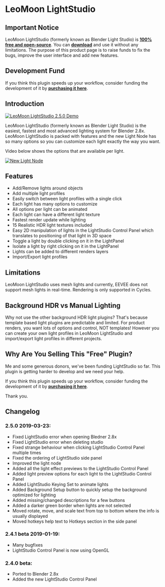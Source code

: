 # LeoMoon LightStudio
## Important Notice
LeoMoon LightStudio (formerly known as Blender Light Studio) is **[100% free and open-source](https://leomoon.com/downloads/plugins/leomoon-lightstudio/)**. You can **[download](https://leomoon.com/downloads/plugins/leomoon-lightstudio/)** and use it without any limitations. The purpose of this product page is to raise funds to fix the bugs, improve the user interface and add new features.

## Development Fund
If you think this plugin speeds up your workflow, consider funding the development of it by **[purchasing it here](https://blendermarket.com/products/leomoon-lightstudio)**.

## Introduction
[![LeoMoon LightStudio 2.5.0 Demo](https://img.youtube.com/vi/XT_m2E_qsaU/sddefault.jpg)](https://www.youtube.com/watch?v=XT_m2E_qsaU)

LeoMoon LightStudio (formerly known as Blender Light Studio) is the easiest, fastest and most advanced lighting system for Blender 2.8x. LeoMoon LightStudio is packed with features and the new Light Node has so many options so you can customize each light exactly the way you want.

Video below shows the options that are available per light.

[![New Light Node](https://img.youtube.com/vi/bKVe2n2tGvs/sddefault.jpg)](https://www.youtube.com/watch?v=bKVe2n2tGvs)

## Features
* Add/Remove lights around objects
* Add multiple light profiles
* Easily switch between light profiles with a single click
* Each light has many options to customize
* All options per light can be animated
* Each light can have a different light texture
* Fastest render update while lighting
* 15 Realistic HDR light textures included
* Easy 2D manipulation of lights in the LightStudio Control Panel which translates to positioning of that light in 3D space
* Toggle a light by double clicking on it in the LightPanel
* Isolate a light by right clicking on it in the LightPanel
* Lights can be added to different renders layers
* Import/Export light profiles

## Limitations
LeoMoon LightStudio uses mesh lights and currently, EEVEE does not support mesh lights in real-time. Rendering is only supported in Cycles.

## Background HDR vs Manual Lighting
Why not use the other background HDR light plugins? That's because template based light plugins are predictable and limited. For product renders, you want lots of options and control, NOT templates! However you can create your own light profiles in LeoMoon LightStudio and import/export light profiles in different projects.

## Why Are You Selling This "Free" Plugin?
Me and some generous donors, we've been funding LightStudio so far. This plugin is getting harder to develop and we need your help.

If you think this plugin speeds up your workflow, consider funding the development of it by **[purchasing it here](https://blendermarket.com/products/leomoon-lightstudio)**.

Thank you.

## Changelog
### 2.5.0 2019-03-23:
* Fixed LightStudio error when opening Bledner 2.8x
* Fixed LightStudio error when deleting studio
* Fixed strange behaviour when clicking LightStudio Control Panel multiple times
* Fixed the ordering of LightStudio side panel
* Improved the light node
* Added all the light effect previews to the LightStudio Control Panel
* Added light preview options for each light to the LightStudio Control Panel
* Added LightStudio Keying Set to animate lights
* Added Background Setup button to quickly setup the background optimized for lighting
* Added missing/changed descriptions for a few buttons
* Added a darker green border when lights are not selected
* Moved rotate, move, and scale text from top to bottom where the info is usually displayed
* Moved hotkeys help text to Hotkeys section in the side panel

### 2.4.1 beta 2019-01-19:
* Many bugfixes
* LightStudio Control Panel is now using OpenGL

### 2.4.0 beta:
* Ported to Blender 2.8x
* Added the new LightStudio Control Panel
